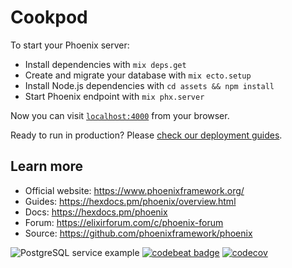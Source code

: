 # Cookpod

To start your Phoenix server:

  * Install dependencies with `mix deps.get`
  * Create and migrate your database with `mix ecto.setup`
  * Install Node.js dependencies with `cd assets && npm install`
  * Start Phoenix endpoint with `mix phx.server`

Now you can visit [`localhost:4000`](http://localhost:4000) from your browser.

Ready to run in production? Please [check our deployment guides](https://hexdocs.pm/phoenix/deployment.html).

## Learn more

  * Official website: https://www.phoenixframework.org/
  * Guides: https://hexdocs.pm/phoenix/overview.html
  * Docs: https://hexdocs.pm/phoenix
  * Forum: https://elixirforum.com/c/phoenix-forum
  * Source: https://github.com/phoenixframework/phoenix

![PostgreSQL service example](https://github.com/KravchenkoDS/cookpod/workflows/PostgreSQL%20service%20example/badge.svg)
[![codebeat badge](https://codebeat.co/badges/c1f86c43-c0d4-455c-a8eb-a47db529ed25)](https://codebeat.co/projects/github-com-kravchenkods-cookpod-master)
[![codecov](https://codecov.io/gh/KravchenkoDS/cookpod/branch/master/graph/badge.svg?token=5YJ6O4VR2Z)](https://codecov.io/gh/KravchenkoDS/cookpod)